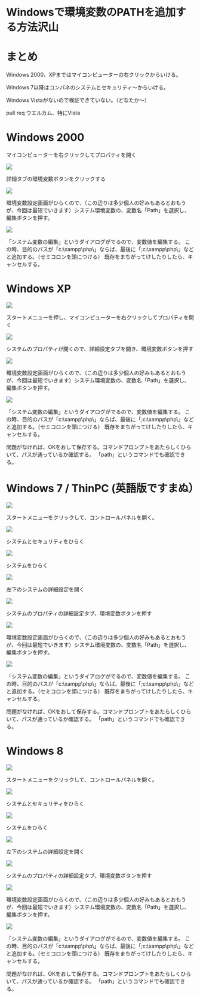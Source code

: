Windowsで環境変数のPATHを追加する方法沢山
=============================

# まとめ

Windows 2000、XPまではマイコンピューターの右クリックからいける。

Windows 7以降はコンパネのシステムとセキュリティ〜からいける。

Windows Vistaがないので検証できていない。（どなたか〜）

pull req ウエルカム、特にVista

# Windows 2000

マイコンピューターを右クリックしてプロパティを開く

![](images/2000_1.png)

詳細タブの環境変数ボタンをクリックする

![](images/2000_2.png)

環境変数設定画面がひらくので、（この辺りは多少個人の好みもあるとおもうが、今回は最短でいきます）システム環境変数の、変数名「Path」を選択し、編集ボタンを押す。

![](images/2000_3.png)

「システム変数の編集」というダイアログがでるので、変数値を編集する。
この時、目的のパスが「c:\xampp\php\」ならば、最後に「;c:\xampp\php\」などと追加する。（セミコロンを頭につける）
既存をまちがってけしたりしたら、キャンセルする。


# Windows XP

![](images/xp_1.png)

スタートメニューを押し、マイコンピューターを右クリックしてプロパティを開く

![](images/xp_2.png)

システムのプロパティが開くので、詳細設定タブを開き、環境変数ボタンを押す

![](images/xp_3.png)

環境変数設定画面がひらくので、（この辺りは多少個人の好みもあるとおもうが、今回は最短でいきます）システム環境変数の、変数名「Path」を選択し、編集ボタンを押す。

![](images/xp_4.png)

「システム変数の編集」というダイアログがでるので、変数値を編集する。
この時、目的のパスが「c:\xampp\php\」ならば、最後に「;c:\xampp\php\」などと追加する。（セミコロンを頭につける）
既存をまちがってけしたりしたら、キャンセルする。

問題がなければ、OKをおして保存する。コマンドプロンプトをあたらしくひらいて、パスが通っているか確認する。
「path」というコマンドでも確認できる。


# Windows 7 / ThinPC (英語版ですまぬ）

![](images/7_1.png)

スタートメニューをクリックして、コントロールパネルを開く。

![](images/7_2.png)

システムとセキュリティをひらく

![](images/7_3.png)

システムをひらく

![](images/7_4.png)

左下のシステムの詳細設定を開く

![](images/7_5.png)

システムのプロパティの詳細設定タブ、環境変数ボタンを押す

![](images/7_6.png)

環境変数設定画面がひらくので、（この辺りは多少個人の好みもあるとおもうが、今回は最短でいきます）システム環境変数の、変数名「Path」を選択し、編集ボタンを押す。

![](images/7_7.png)

「システム変数の編集」というダイアログがでるので、変数値を編集する。
この時、目的のパスが「c:\xampp\php\」ならば、最後に「;c:\xampp\php\」などと追加する。（セミコロンを頭につける）
既存をまちがってけしたりしたら、キャンセルする。

問題がなければ、OKをおして保存する。コマンドプロンプトをあたらしくひらいて、パスが通っているか確認する。
「path」というコマンドでも確認できる。

# Windows 8

![](images/8_1.png)

スタートメニューをクリックして、コントロールパネルを開く。

![](images/8_2.png)

システムとセキュリティをひらく

![](images/8_3.png)

システムをひらく

![](images/8_4.png)

左下のシステムの詳細設定を開く

![](images/8_5.png)

システムのプロパティの詳細設定タブ、環境変数ボタンを押す

![](images/8_6.png)

環境変数設定画面がひらくので、（この辺りは多少個人の好みもあるとおもうが、今回は最短でいきます）システム環境変数の、変数名「Path」を選択し、編集ボタンを押す。

![](images/8_7.png)

「システム変数の編集」というダイアログがでるので、変数値を編集する。
この時、目的のパスが「c:\xampp\php\」ならば、最後に「;c:\xampp\php\」などと追加する。（セミコロンを頭につける）
既存をまちがってけしたりしたら、キャンセルする。

問題がなければ、OKをおして保存する。コマンドプロンプトをあたらしくひらいて、パスが通っているか確認する。
「path」というコマンドでも確認できる。

